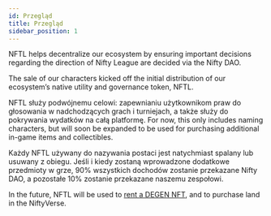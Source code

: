 ```yaml
---
id: Przegląd
title: Przegląd
sidebar_position: 1
---
```


NFTL helps decentralize our ecosystem by ensuring important decisions regarding the direction of Nifty League are decided via the Nifty DAO.

The sale of our characters kicked off the initial distribution of our ecosystem’s native utility and governance token, NFTL.

NFTL służy podwójnemu celowi: zapewnianiu użytkownikom praw do głosowania w nadchodzących grach i turniejach, a także służy do pokrywania wydatków na całą platformę. For now, this only includes naming characters, but will soon be expanded to be used for purchasing additional in-game items and collectibles.

Każdy NFTL używany do nazywania postaci jest natychmiast spalany lub usuwany z obiegu. Jeśli i kiedy zostaną wprowadzone dodatkowe przedmioty w grze, 90% wszystkich dochodów zostanie przekazane Nifty DAO, a pozostałe 10% zostanie przekazane naszemu zespołowi.

In the future, NFTL will be used to [rent a DEGEN NFT](http://localhost:3000/guides/rentals/rental-overview), and to purchase land in the NiftyVerse.
